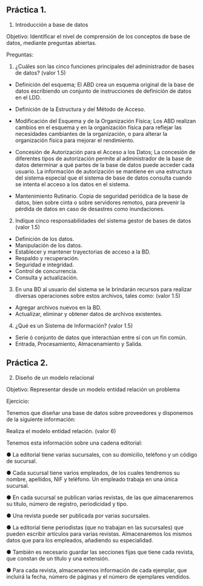 ## Práctica 1.

1. Introducción a base de datos

Objetivo: Identificar el nivel de comprensión de los conceptos de base de datos,
mediante preguntas abiertas.
 
Preguntas:

1. ¿Cuáles son las cinco funciones principales del administrador de bases de datos?
(valor 1.5)

* Definición del esquema; El ABD crea un esquema original de la base de datos escribiendo un conjunto de instrucciones de definición de datos en el LDD.

* Definición de la Estructura y del Método de Acceso.

* Modificación del Esquema y de la Organización Física; Los ABD realizan cambios en el esquema y en la organización física para reflejar las necesidades cambiantes de la organización, o para alterar la organización física para mejorar el rendimiento.

* Concesión de Autorización para el Acceso a los Datos; La concesión de diferentes tipos de autorización permite al administrador de la base de datos determinar a qué partes de la base de datos puede acceder cada usuario. La información de autorización se mantiene en una estructura del sistema especial que el sistema de base de datos consulta cuando se intenta el acceso a los datos en el sistema.

* Mantenimiento Rutinario. Copia de seguridad periódica de la base de datos, bien sobre cinta o sobre servidores remotos, para prevenir la pérdida de datos en caso de desastres como inundaciones.

2. Indíque cinco responsabilidades del sistema gestor de bases de datos (valor 1.5)

* Definición de los datos.
* Manipulación de los datos.
* Establecer y mantener trayectorias de acceso a la BD.
* Respaldo y recuperación.
* Seguridad e integridad.
* Control de concurrencia.
* Consulta y actualización.

3. En una BD al usuario del sistema se le brindarán recursos para realizar diversas
operaciones sobre estos archivos, tales como: (valor 1.5)

* Agregar archivos nuevos en la BD.
* Actualizar, eliminar y obtener datos de archivos existentes.

4. ¿Qué es un Sistema de Información? (valor 1.5)

* Serie ó conjunto de datos que interactúan entre sí con un fin común.
* Entrada, Procesamiento, Almacenamiento y Salida.

## Práctica 2.

2. Diseño de un modelo relacional

Objetivo: Representar desde un modelo entidad relación un problema


Ejercicio:

Tenemos que diseñar una base de datos sobre proveedores y disponemos de la siguiente
información:

Realiza el modelo entidad relación. (valor 6)

Tenemos esta información sobre una cadena editorial:

● La editorial tiene varias sucursales, con su domicilio, teléfono y un código de
sucursal.

● Cada sucursal tiene varios empleados, de los cuales tendremos su nombre,
apellidos, NIF y teléfono. Un empleado trabaja en una única sucursal.

● En cada sucursal se publican varias revistas, de las que almacenaremos su título,
número de registro, periodicidad y tipo.

● Una revista puede ser publicada por varias sucursales.

● La editorial tiene periodistas (que no trabajan en las sucursales) que pueden
escribir artículos para varias revistas. Almacenaremos los mismos datos que para
los empleados, añadiendo su especialidad.

● También es necesario guardar las secciones fijas que tiene cada revista, que
constan de un título y una extensión.

● Para cada revista, almacenaremos información de cada ejemplar, que incluirá la
fecha, número de páginas y el número de ejemplares vendidos.
